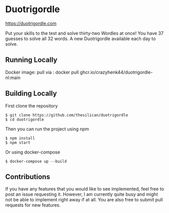 # Duotrigordle

https://duotrigordle.com

Put your skills to the test and solve thirty-two Wordles at once! You have 37 guesses to solve all 32 words. A new Duotrigordle available each day to solve.

## Running Locally
Docker image: pull via : docker pull ghcr.io/crazyhenk44/duotrigordle-nl:main

## Building Locally
First clone the repository

```
$ git clone https://github.com/thesilican/duotrigordle
$ cd duotrigordle
```

Then you can run the project using npm

```
$ npm install
$ npm start
```

Or using docker-compose

```
$ docker-compose up --build
```

## Contributions

If you have any features that you would like to see implemented, feel free to post an issue requesting it. However, I am currently quite busy and might not be able to implement right away if at all. You are also free to submit pull requests for new features.
